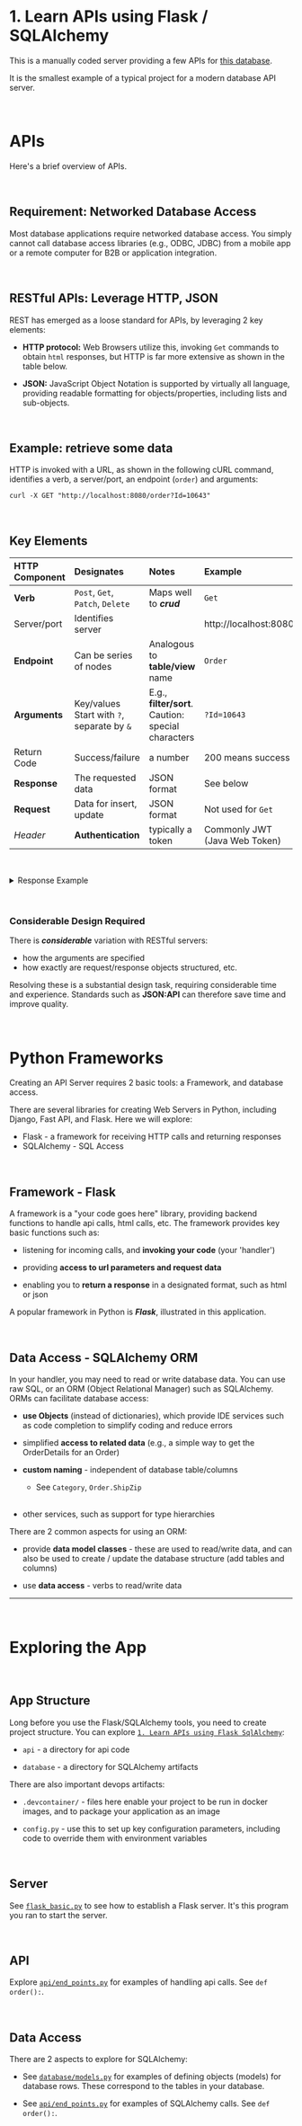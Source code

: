# 1. Learn APIs using Flask / SQLAlchemy

This is a manually coded server providing a few APIs for [this database](https://apilogicserver.github.io/Docs/Sample-Database/).

It is the smallest example of a typical project for a modern database API server.

&nbsp;

# APIs

Here's a brief overview of APIs.

&nbsp;

## Requirement: Networked Database Access

Most database applications require networked database access.  You simply cannot call database access libraries (e.g., ODBC, JDBC) from a mobile app or a remote computer for B2B or application integration.

&nbsp;

## RESTful APIs: Leverage HTTP, JSON

REST has emerged as a loose standard for APIs, by leveraging 2 key elements:

* **HTTP protocol:**  Web Browsers utilize this, invoking `Get` commands to obtain `html` responses, but HTTP is far more extensive as shown in the table below.

* **JSON:** JavaScript Object Notation is supported by virtually all language, providing readable formatting for objects/properties, including lists and sub-objects.

&nbsp;

## Example: retrieve some data

HTTP is invoked with a URL, as shown in the following cURL command, identifies a verb, a server/port, an endpoint (`order`) and arguments:

```
curl -X GET "http://localhost:8080/order?Id=10643"
```

&nbsp;

## Key Elements

| HTTP Component |  Designates   | Notes | Example |
|:----|:--------|:--------|:--------|
| **Verb** | `Post`, `Get`, `Patch`, `Delete`  | Maps well to ***crud*** | `Get` |
| Server/port | Identifies server | | http://localhost:8080 | 
| **Endpoint** | Can be series of nodes | Analogous to **table/view** name | `Order` |
| **Arguments** | Key/values Start with `?`, separate by `&` | E.g., **filter/sort**.  Caution: special characters | `?Id=10643` |
| Return Code | Success/failure | a number | 200 means success |
| **Response** | The requested data | JSON format | See below |
| **Request** | Data for insert, update | JSON format | Not used for `Get` |
| *Header* | **Authentication** | typically a token | Commonly JWT (Java Web Token) |

&nbsp;

<details markdown>

<br>

<summary>Response Example</summary>


```json
{
  "AmountTotal": "1086.00",
  "City": "None",
  "CloneFromOrder": "None",
  "Country": "None",
  "CustomerId": "ALFKI",
  "Customer_Name": "Alfreds Futterkiste",
  "EmployeeId": "6",
  "Freight": "29.4600000000",
  "Id": "10643",
  "OrderDate": "2013-08-25",
  "OrderDetailCount": "3",
  "OrderDetailListAsDicts": [
    {
      "Amount": "684.0000000000",
      "Discount": "0.25",
      "Id": "1040",
      "OrderId": "10643",
      "ProductId": "28",
      "ProductName": "R\u00f6ssle Sauerkraut",
      "Quantity": "15",
      "ShippedDate": "None",
      "UnitPrice": "45.6000000000"
    },
    {
      "Amount": "378.0000000000",
      "Discount": "0.25",
      "Id": "1041",
      "OrderId": "10643",
      "ProductId": "39",
      "ProductName": "Chartreuse verte",
      "Quantity": "21",
      "ShippedDate": "None",
      "UnitPrice": "18.0000000000"
    },
    {
      "Amount": "24.0000000000",
      "Discount": "0.25",
      "Id": "1042",
      "OrderId": "10643",
      "ProductId": "46",
      "ProductName": "Spegesild",
      "Quantity": "2",
      "ShippedDate": "None",
      "UnitPrice": "12.0000000000"
    }
  ],
  "Ready": "True",
  "RequiredDate": "2013-09-22",
  "ShipAddress": "Obere Str. 57",
  "ShipCity": "Berlin",
  "ShipCountry": "Germany",
  "ShipName": "Alfreds Futterkiste",
  "ShipPostalCode": "12209",
  "ShipRegion": "Western Europe",
  "ShipVia": "1",
  "ShippedDate": "None"
}
```
</details>

&nbsp;

### Considerable Design Required

There is ***considerable*** variation with RESTful servers:

* how the arguments are specified
* how exactly are request/response objects structured, etc.

Resolving these is a substantial design task, requiring considerable time and experience.  Standards such as **JSON:API** can therefore save time and improve quality.


&nbsp;

# Python Frameworks

Creating an API Server requires 2 basic tools: a Framework, and database access.

There are several libraries for creating Web Servers in Python, including Django, Fast API, and Flask.  Here we will explore:

* Flask - a framework for receiving HTTP calls and returning responses
* SQLAlchemy - SQL Access


&nbsp;

## Framework - Flask

A framework is a "your code goes here" library, providing backend functions to handle api calls, html calls, etc.  The framework provides key basic functions such as:

* listening for incoming calls, and **invoking your code** (your 'handler')

* providing **access to url parameters and request data**

* enabling you to **return a response** in a designated format, such as html or json

A popular framework in Python is ***Flask***, illustrated in this application.

&nbsp;

## Data Access - SQLAlchemy ORM

In your handler, you may need to read or write database data.  You can use raw SQL, or an ORM (Object Relational Manager) such as SQLAlchemy.  ORMs can facilitate database access:

* **use Objects** (instead of dictionaries), which provide IDE services such as code completion to simplify coding and reduce errors

* simplified **access to related data** (e.g., a simple way to get the OrderDetails for an Order)

* **custom naming** - independent of database table/columns
    * See `Category`, `Order.ShipZip`<br><br>

* other services, such as support for type hierarchies

There are 2 common aspects for using an ORM:

* provide **data model classes** - these are used to read/write data, and can also be used to create / update the database structure (add tables and columns)

* use **data access** - verbs to read/write data

---

&nbsp;

# Exploring the App

&nbsp;

## App Structure

Long before you use the Flask/SQLAlchemy tools, you need to create project structure.  You can explore [```1. Learn APIs using Flask SqlAlchemy```](../1.%20Learn%20APIs%20using%20Flask%20SqlAlchemy/):

* `api` - a directory for api code

* `database` - a directory for SQLAlchemy artifacts

There are also important devops artifacts:

* `.devcontainer/` - files here enable your project to be run in docker images, and to package your application as an image

* `config.py` - use this to set up key configuration parameters, including code to override them with environment variables

&nbsp;

## Server

See [```flask_basic.py```](/1.%20Learn%20APIs%20using%20Flask%20SqlAlchemy/flask_basic.py) to see how to establish a Flask server.  It's this program you ran to start the server.


&nbsp;

## API

Explore [```api/end_points.py```](/1.%20Learn%20APIs%20using%20Flask%20SqlAlchemy/api/end_points.py) for examples of handling api calls.  See `def order():`.

&nbsp;

## Data Access

There are 2 aspects to explore for SQLAlchemy:

* See [```database/models.py```](/1.%20Learn%20APIs%20using%20Flask%20SqlAlchemy/database/models.py) for examples of defining objects (models) for database rows.  These correspond to the tables in your database.

* See [```api/end_points.py```](/1.%20Learn%20APIs%20using%20Flask%20SqlAlchemy/api/end_points.py) for examples of SQLAlchemy calls.  See `def order():`.

